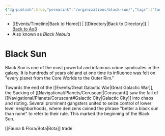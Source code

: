 ```yaml
---
{"dg-publish":true,"permalink":"/organizations/black-sun/","tags":["faction","unfinished"],"noteIcon":"saber1"}
---
```


- [[Events/Timeline\|Back to Home]] | [[Directory\|Back to Directory]] | [Back to Ao3](https://archiveofourown.org/works/19334440/chapters/45992584)
- Also known as *Black Nebula*

# Black Sun
Black Sun is one of the most powerful and infamous crime syndicates in the galaxy. It is hundreds of years old and at one time its influence was felt on "every planet from the Core Worlds to the Outer Rim." 

Towards the end of the [[Events/Great Galactic War\|Great Galactic War]], the Sacking of [[Navigational/Planets/Coruscant\|Coruscant]] saw the fall of [[Navigational/Planets/Coruscant#Galactic City\|Galactic City]] into chaos and rioting. Several prominent gangsters united to seize control of lower level neighborhoods, where denizens coined the phrase "better a black sun than none" to refer to their rule. This marked the beginning of the Black Sun. 

[[Fauna & Flora/Bota\|Bota]] trade